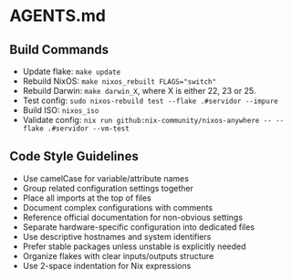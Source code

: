 # AGENTS.md

## Build Commands
- Update flake: `make update`
- Rebuild NixOS: `make nixos_rebuilt FLAGS="switch"`
- Rebuild Darwin: `make darwin_X`, where X is either 22, 23 or 25.
- Test config: `sudo nixos-rebuild test --flake .#servidor --impure`
- Build ISO: `nixos_iso`
- Validate config: `nix run github:nix-community/nixos-anywhere -- --flake .#servidor --vm-test`

## Code Style Guidelines
- Use camelCase for variable/attribute names
- Group related configuration settings together
- Place all imports at the top of files
- Document complex configurations with comments
- Reference official documentation for non-obvious settings
- Separate hardware-specific configuration into dedicated files
- Use descriptive hostnames and system identifiers
- Prefer stable packages unless unstable is explicitly needed
- Organize flakes with clear inputs/outputs structure
- Use 2-space indentation for Nix expressions

